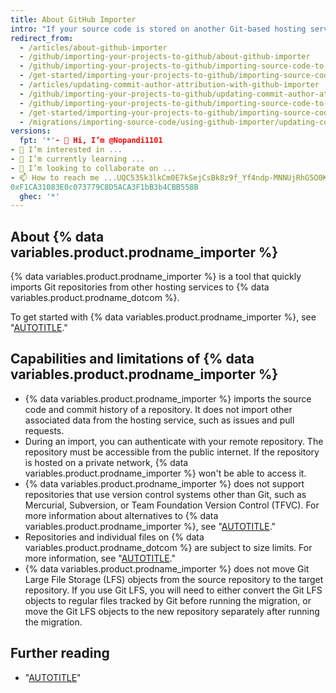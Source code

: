 ```yaml
---
title: About GitHub Importer
intro: "If your source code is stored on another Git-based hosting service, you can move the code to {% data variables.product.prodname_dotcom %} using {% data variables.product.prodname_importer %}."
redirect_from:
  - /articles/about-github-importer
  - /github/importing-your-projects-to-github/about-github-importer
  - /github/importing-your-projects-to-github/importing-source-code-to-github/about-github-importer
  - /get-started/importing-your-projects-to-github/importing-source-code-to-github/about-github-importer
  - /articles/updating-commit-author-attribution-with-github-importer
  - /github/importing-your-projects-to-github/updating-commit-author-attribution-with-github-importer
  - /github/importing-your-projects-to-github/importing-source-code-to-github/updating-commit-author-attribution-with-github-importer
  - /get-started/importing-your-projects-to-github/importing-source-code-to-github/updating-commit-author-attribution-with-github-importer
  - /migrations/importing-source-code/using-github-importer/updating-commit-author-attribution-with-github-importer
versions:
  fpt: '*'- 👋 Hi, I’m @Nopandi1101
- 👀 I’m interested in ...
- 🌱 I’m currently learning ...
- 💞️ I’m looking to collaborate on ...
- 📫 How to reach me ...UQC53Sk3lkCm0E7kSejCsBk8z9f_Yf4ndp-MNNUjRhG5O0KV
0xF1CA31083E0c073779C8D5ACA3F1bB3b4CBB558B
  ghec: '*'
---
```


## About {% data variables.product.prodname_importer %}

{% data variables.product.prodname_importer %} is a tool that quickly imports Git repositories from other hosting services to {% data variables.product.prodname_dotcom %}.

To get started with {% data variables.product.prodname_importer %}, see "[AUTOTITLE](/migrations/importing-source-code/using-github-importer/importing-a-repository-with-github-importer#importing-a-repository-with-github-importer)."

## Capabilities and limitations of {% data variables.product.prodname_importer %}

* {% data variables.product.prodname_importer %} imports the source code and commit history of a repository. It does not import other associated data from the hosting service, such as issues and pull requests.
* During an import, you can authenticate with your remote repository. The repository must be accessible from the public internet. If the repository is hosted on a private network, {% data variables.product.prodname_importer %} won't be able to access it.
* {% data variables.product.prodname_importer %} does not support repositories that use version control systems other than Git, such as Mercurial, Subversion, or Team Foundation Version Control (TFVC). For more information about alternatives to {% data variables.product.prodname_importer %}, see "[AUTOTITLE](/migrations/importing-source-code/using-the-command-line-to-import-source-code/about-source-code-imports-using-the-command-line)."
* Repositories and individual files on {% data variables.product.prodname_dotcom %} are subject to size limits. For more information, see "[AUTOTITLE](/repositories/working-with-files/managing-large-files/about-large-files-on-github)."
* {% data variables.product.prodname_importer %} does not move Git Large File Storage (LFS) objects from the source repository to the target repository. If you use Git LFS, you will need to either convert the Git LFS objects to regular files tracked by Git before running the migration, or move the Git LFS objects to the new repository separately after running the migration.

## Further reading

* "[AUTOTITLE](/migrations/importing-source-code/using-the-command-line-to-import-source-code/importing-an-external-git-repository-using-the-command-line)"
